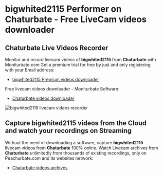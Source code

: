 # bigwhited2115 Performer on Chaturbate - Free LiveCam videos downloader

## Chaturbate Live Videos Recorder

Monitor and record livecam videos of **bigwhited2115** from **Chaturbate** with Moniturbate.com
Get a premium trial for free by just and only registering with your Email address:
* [bigwhited2115 Premium videos downloader](https://moniturbate.com/request-demo-licence-key.html)

Free livecam videos downloader - Moniturbate Software:
* [Chaturbate videos downloader](https://moniturbate.com/moniturbate-download-software.html)

![bigwhited2115 livecam videos recorder](https://peachurnet.com/templates/moniturbate-software.png)


## Capture bigwhited2115 videos from the Cloud and watch your recordings on Streaming

Without the need of downloading a software, capture **bigwhited2115** livecam videos from **Chaturbate** 100% online.
Watch Livecam archives from **Chaturbate** unlimitedly from thousands of existing recordings, only on Peachurbate.com and its websites network:
* [Chaturbate videos archives](https://peachurnet.com/)